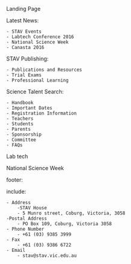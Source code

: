 Landing Page

Latest News:

	- STAV Events
	- Labtech Conference 2016
	- National Science Week
	- Canasta 2016

STAV Publishing:

	- Publications and Resources
	- Trial Exams
	- Professional Learning

Science Talent Search:

	- Handbook
	- Important Dates
	- Registration Information
	- Teachers
	- Students
	- Parents
	- Sponsorship
	- Committee
	- FAQs

Lab tech

National Science Week

footer:

include:

	- Address
		-STAV House
		- 5 Munro street, Coburg, Victoria, 3058
	-Postal Address
		- PO Box 109, Coburg, Victoria 3058
	- Phone Number
		- +61 (03) 9385 3999
	- Fax
		- +61 (03) 9386 6722
	- Email
		- stav@stav.vic.edu.au
